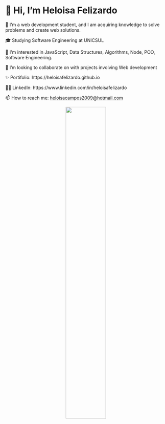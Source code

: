 <h1>👋 Hi, I’m Heloisa Felizardo </h1>

  <p> 👀 I'm a web development student, and I am acquiring knowledge to solve problems and create web solutions.</p>
  <p> 🎓 Studying Software Engineering at UNICSUL </p>
  <p> 🌱 I'm interested in JavaScript, Data Structures, Algorithms, Node, POO, Software Engineering.</p>
  <p> 💞️ I’m looking to collaborate on with projects involving Web development</p>
  <p> ✨ Portifolio: https://heloisafelizardo.github.io</p>
  <p> 👩🏽 LinkedIn: https://www.linkedin.com/in/heloisafelizardo</p>
  <p> 📫 How to reach me: <a href="mailto:heloisacampos2009@hotmail.com">heloisacampos2009@hotmail.com</a></p>


<div align="center">
<img width="50%" src="https://github-readme-stats.vercel.app/api/top-langs/?username=HeloisaFelizardo&layout=compact&hide_border=true&title_color=FFC800&text_color=00bfbf&bg_color=0d1117&langs_count=16" />
</div>
